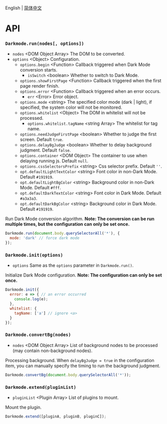 English | [简体中文](../cn/API.md)

API
==============================

### `Darkmode.run(nodes[, options])`

- `nodes` &lt;DOM Object Array&gt; The DOM to be converted.
- `options` &lt;Object&gt; Configuration.
  - `options.begin` &lt;Function&gt; Callback triggered when Dark Mode conversion starts.
    - `isSwitch` &lt;boolean&gt; Whether to switch to Dark Mode.
  - `options.showFirstPage` &lt;Function&gt; Callback triggered when the first page render finish.
  - `options.error` &lt;Function&gt; Callback triggered when an error occurs.
    - `err` &lt;Error&gt; Error object.
  - `options.mode` &lt;string&gt; The specified color mode (dark | light), if specified, the system color will not be monitored.
  - `options.whitelist` &lt;Object&gt; The DOM in whitelist will not be processed.
    - `options.whitelist.tagName` &lt;string Array&gt; The whitelist for tag name.
  - `options.needJudgeFirstPage` &lt;boolean&gt; Whether to judge the first screen. Default `true`.
  - `options.delayBgJudge` &lt;boolean&gt; Whether to delay background judgment. Default `false`.
  - `options.container` &lt;DOM Object&gt; The container to use when delaying running js. Default `null`.
  - `options.cssSelectorsPrefix` &lt;string&gt; Css selector prefix. Default `''`.
  - `opt.defaultLightTextColor` &lt;string&gt; Font color in non-Dark Mode. Default `#191919`.
  - `opt.defaultLightBgColor` &lt;string&gt; Background color in non-Dark Mode. Default `#fff`.
  - `opt.defaultDarkTextColor` &lt;string&gt; Font color in Dark Mode. Default `#a3a3a3`.
  - `opt.defaultDarkBgColor` &lt;string&gt; Background color in Dark Mode. Default `#191919`.

Run Dark Mode conversion algorithm. **Note: The conversion can be run multiple times, but the configuration can only be set once.**

```javascript
Darkmode.run(document.body.querySelectorAll('*'), {
  mode: 'dark' // force dark mode
});
```

### `Darkmode.init(options)`

- `options` Same as the `options` parameter in `Darkmode.run()`.

Initialize Dark Mode configuration. **Note: The configuration can only be set once.**

```javascript
Darkmode.init({
  error: e => { // an error occurred
    console.log(e);
  },
  whitelist: {
    tagName: ['a'] // ignore <a>
  }
});
```

### `Darkmode.convertBg(nodes)`

- `nodes` &lt;DOM Object Array&gt; List of background nodes to be processed (may contain non-background nodes).

Processing background. When `delayBgJudge = true` in the configuration item, you can manually specify the timing to run the background judgment.

```javascript
Darkmode.convertBg(document.body.querySelectorAll('*'));
```

### `Darkmode.extend(pluginList)`

- `pluginList` &lt;Plugin Array&gt; List of plugins to mount.

Mount the plugin.

```javascript
Darkmode.extend([pluginA, pluginB, pluginC]);
```
